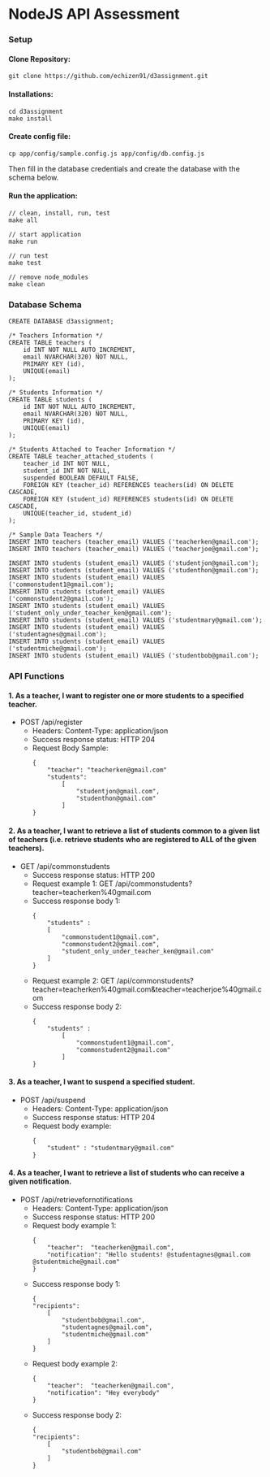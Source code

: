 # NodeJS API Assessment

### Setup
#### Clone Repository:
```
git clone https://github.com/echizen91/d3assignment.git
```

#### Installations:
```
cd d3assignment
make install
```

#### Create config file:
```
cp app/config/sample.config.js app/config/db.config.js
```
Then fill in the database credentials and create the database with the schema below.

#### Run the application:
```
// clean, install, run, test
make all

// start application
make run

// run test
make test

// remove node_modules
make clean
```

### Database Schema
```
CREATE DATABASE d3assignment;

/* Teachers Information */
CREATE TABLE teachers (
    id INT NOT NULL AUTO_INCREMENT,
    email NVARCHAR(320) NOT NULL,
    PRIMARY KEY (id),
    UNIQUE(email)
);

/* Students Information */
CREATE TABLE students (
    id INT NOT NULL AUTO_INCREMENT,
    email NVARCHAR(320) NOT NULL,
    PRIMARY KEY (id),
    UNIQUE(email)
);

/* Students Attached to Teacher Information */
CREATE TABLE teacher_attached_students (
    teacher_id INT NOT NULL,
    student_id INT NOT NULL,
    suspended BOOLEAN DEFAULT FALSE,
    FOREIGN KEY (teacher_id) REFERENCES teachers(id) ON DELETE CASCADE,
    FOREIGN KEY (student_id) REFERENCES students(id) ON DELETE CASCADE,
    UNIQUE(teacher_id, student_id)
);

/* Sample Data Teachers */
INSERT INTO teachers (teacher_email) VALUES ('teacherken@gmail.com');
INSERT INTO teachers (teacher_email) VALUES ('teacherjoe@gmail.com');

INSERT INTO students (student_email) VALUES ('studentjon@gmail.com');
INSERT INTO students (student_email) VALUES ('studenthon@gmail.com');
INSERT INTO students (student_email) VALUES ('commonstudent1@gmail.com');
INSERT INTO students (student_email) VALUES ('commonstudent2@gmail.com');
INSERT INTO students (student_email) VALUES ('student_only_under_teacher_ken@gmail.com');
INSERT INTO students (student_email) VALUES ('studentmary@gmail.com');
INSERT INTO students (student_email) VALUES ('studentagnes@gmail.com');
INSERT INTO students (student_email) VALUES ('studentmiche@gmail.com');
INSERT INTO students (student_email) VALUES ('studentbob@gmail.com');
```

### API Functions
#### 1. As a teacher, I want to register one or more students to a specified teacher.
- POST /api/register
    - Headers: Content-Type: application/json
    - Success response status: HTTP 204
    - Request Body Sample:
        ```
        {
            "teacher": "teacherken@gmail.com"
            "students":
                [
                    "studentjon@gmail.com",
                    "studenthon@gmail.com"
                ]
        }
        ```
#### 2. As a teacher, I want to retrieve a list of students common to a given list of teachers (i.e. retrieve students who are registered to ALL of the given teachers).
- GET /api/commonstudents
    - Success response status: HTTP 200
    - Request example 1: GET /api/commonstudents?teacher=teacherken%40gmail.com
    - Success response body 1:
        ```
        {
            "students" :
            [
                "commonstudent1@gmail.com", 
                "commonstudent2@gmail.com",
                "student_only_under_teacher_ken@gmail.com"
            ]
        }
        ```
    - Request example 2: GET /api/commonstudents?teacher=teacherken%40gmail.com&teacher=teacherjoe%40gmail.com
    - Success response body 2:
        ```
        {
            "students" :
                [
                    "commonstudent1@gmail.com", 
                    "commonstudent2@gmail.com"
                ]
        }
        ```
#### 3. As a teacher, I want to suspend a specified student.
- POST /api/suspend
    - Headers: Content-Type: application/json
    - Success response status: HTTP 204
    - Request body example:
        ```
        {
            "student" : "studentmary@gmail.com"
        }
        ```
#### 4. As a teacher, I want to retrieve a list of students who can receive a given notification.
- POST /api/retrievefornotifications
    - Headers: Content-Type: application/json
    - Success response status: HTTP 200
    - Request body example 1:
        ```
        {
            "teacher":  "teacherken@gmail.com",
            "notification": "Hello students! @studentagnes@gmail.com @studentmiche@gmail.com"
        }
        ```
    - Success response body 1:
        ```
        {
        "recipients":
            [
                "studentbob@gmail.com",
                "studentagnes@gmail.com", 
                "studentmiche@gmail.com"
            ]   
        }
        ```
    - Request body example 2:
        ```
        {
            "teacher":  "teacherken@gmail.com",
            "notification": "Hey everybody"
        }
        ```
    - Success response body 2:
        ```
        {
        "recipients":
            [
                "studentbob@gmail.com"
            ]   
        }
        ```

